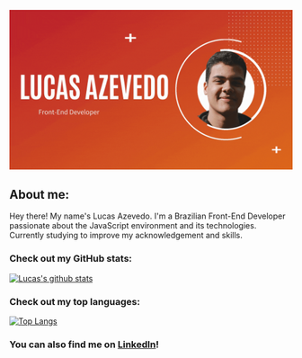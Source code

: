 ![Header](https://raw.githubusercontent.com/lucasbazev/lucasbazev/main/github-profile-gif.gif "Header")

## About me:
Hey there! My name's Lucas Azevedo. I'm a Brazilian Front-End Developer passionate about the JavaScript environment and its technologies. Currently studying to improve my acknowledgement and skills.

### Check out my GitHub stats:
[![Lucas's github stats](https://github-readme-stats.vercel.app/api?username=lucasbazev)](https://github.com/anuraghazra/github-readme-stats)

### Check out my top languages:
[![Top Langs](https://github-readme-stats.vercel.app/api/top-langs/?username=lucasbazev&layout=compact)](https://github.com/anuraghazra/github-readme-stats)

### You can also find me on [LinkedIn](https://www.linkedin.com/in/lucasbazev)!
